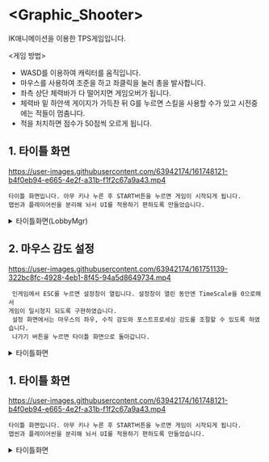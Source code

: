 # <Graphic_Shooter>  
IK애니메이션을 이용한 TPS게임입니다.

<게임 방법>
- WASD를 이용하여 캐릭터를 움직입니다.
- 마우스를 사용하여 조준을 하고 좌클릭을 눌러 총을 발사합니다.
- 좌측 상단 체력바가 다 떨어지면 게임오버가 됩니다.
- 체력바 밑 하얀색 게이지가 가득찬 뒤 G를 누르면 스킬을 사용할 수가 있고 시전중에는 적들이 멈춤니다.
- 적을 처치하면 점수가 50점씩 오르게 됩니다.

## 1. 타이틀 화면
https://user-images.githubusercontent.com/63942174/161748121-b4f0eb94-e665-4e2f-a31b-f1f2c67a9a43.mp4

    타이틀 화면입니다. 아무 키나 누른 후 START버튼을 누르면 게임이 시작되게 됩니다.
    맵씬과 플레이어씬을 분리해 놔서 UI를 적용하기 편하도록 만들었습니다.

<details>
    <summary>타이틀화면(LobbyMgr)</summary>
  
``` C#
    using System.Collections;
    using System.Collections.Generic;
    using UnityEngine;
    using UnityEngine.UI;

    public class LobbyMgr : MonoBehaviour
{
    [Header("오브젝트")]
    public GameObject m_Title_Root;
    public GameObject m_StartMenu;
    
    [Header("텍스트")]
    public Text m_Title_PressKey;
    
    [Header("버튼")]
    public Button m_Start_Btn;
    public Button m_Exit_Btn;
    
    private bool isKeyClick = false;
    
    
    void Start()
    {
    StartCoroutine(BlinkTextAlpha());
    
    if (m_Start_Btn != null)
            m_Start_Btn.onClick.AddListener(StartBtnClick);
        if (m_Exit_Btn != null)
            m_Exit_Btn.onClick.AddListener(() =>
            {
#if  UNITY_EDITOR
                UnityEditor.EditorApplication.isPlaying = false;
#else
                Application.Quit();
#endif
            });
     }
    
    
    private void Update()
    {
        if (Input.anyKeyDown && !isKeyClick)
        {
            StopAllCoroutines();
            isKeyClick = true;
            m_Title_Root.SetActive(false);
            m_StartMenu.SetActive(true);
        }
    }
    
    
#region 글자 점멸 코루틴

public IEnumerator BlinkTextAlpha()
{ 
   m_Title_PressKey.color = new Color(m_Title_PressKey.color.r, m_Title_PressKey.color.g, m_Title_PressKey.color.b, 0);


    while (m_Title_PressKey.color.a < 1.0f)
    {
        m_Title_PressKey.color = new Color(m_Title_PressKey.color.r, m_Title_PressKey.color.g, m_Title_PressKey.color.b, m_Title_PressKey.color.a + (Time.deltaTime/2 ));
        yield return null;
    }

    StartCoroutine(BlinkTextAlpha2());
}
public IEnumerator BlinkTextAlpha2()
{
    m_Title_PressKey.color = new Color(m_Title_PressKey.color.r, m_Title_PressKey.color.g, m_Title_PressKey.color.b, 1);
    while (m_Title_PressKey.color.a > 0.0f)
    {
        m_Title_PressKey.color = new Color(m_Title_PressKey.color.r, m_Title_PressKey.color.g, m_Title_PressKey.color.b, m_Title_PressKey.color.a - (Time.deltaTime/2 ));
        yield return null;
    }
    StartCoroutine(BlinkTextAlpha());
}

#endregion
}
    
```
    
 </details>



    
## 2. 마우스 감도 설정
https://user-images.githubusercontent.com/63942174/161751139-322bc8fc-4928-4eb1-8f45-94a5d8649734.mp4
    
     인게임에서 ESC를 누르면 설정창이 열립니다. 설정창이 열린 동안엔 TimeScale을 0으로해서 
    게임이 일시정지 되도록 구현하였습니다.
     설정 화면에서는 마우스의 좌우, 수직 감도와 포스트프로세싱 강도를 조절할 수 있도록 하였습니다.
     나가기 버튼을 누르면 타이틀 화면으로 돌아갑니다.

<details>
    <summary>타이틀화면</summary>
  
``` C#
    
    using System.Collections;
using System.Collections.Generic;
using UnityEngine;
using UnityEngine.UI;

public class CameraCtrl : MonoBehaviour
{
    
    public Slider SliderH;  // 마우스 좌우감도 슬라이더
    public Slider SliderV;  // 마우스 상하감도 슬라이더
    public Text ValueH;     // 마우스 좌우감도 값
    public Text ValueV;     
    
```



    
 </details>
    
    
    
## 1. 타이틀 화면
https://user-images.githubusercontent.com/63942174/161748121-b4f0eb94-e665-4e2f-a31b-f1f2c67a9a43.mp4

    타이틀 화면입니다. 아무 키나 누른 후 START버튼을 누르면 게임이 시작되게 됩니다.
    맵씬과 플레이어씬을 분리해 놔서 UI를 적용하기 편하도록 만들었습니다.

<details>
    <summary>타이틀화면</summary>
  
``` C#
    
    
```
    
 </details>
